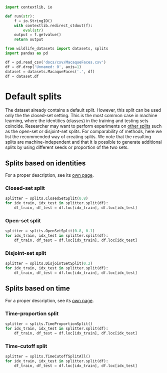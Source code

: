 ```python exec="true" session="run"
import contextlib, io

def run(str):
    f = io.StringIO()
    with contextlib.redirect_stdout(f):
        eval(str)
    output = f.getvalue()
    return output
```

```python exec="true" session="run"
from wildlife_datasets import datasets, splits
import pandas as pd

df = pd.read_csv('docs/csv/MacaqueFaces.csv')
df = df.drop('Unnamed: 0', axis=1)
dataset = datasets.MacaqueFaces('.', df)
df = dataset.df
```


# Default splits

The dataset already contains a default split. However, this split can be used only the the closed-set setting. This is the most common case in machine learning, where the identities (classes) in the training and testing sets coincide. Researcher may want to perform experiments on [other splits](./tutorial_splits.md) such as the open-set or disjoint-set splits. For comparability of methods, here we list the recommended way of creating splits. We note that the resulting splits are machine-independent and that it is possible to generate additional splits by using different seeds or proportion of the two sets.

## Splits based on identities

For a proper description, see its [own page](./tutorial_splits.md).

### Closed-set split

```python exec="true" source="above" session="run"
splitter = splits.ClosedSetSplit(0.8)
for idx_train, idx_test in splitter.split(df):
    df_train, df_test = df.loc[idx_train], df.loc[idx_test]
```

### Open-set split

```python exec="true" source="above" session="run"
splitter = splits.OpenSetSplit(0.8, 0.1)
for idx_train, idx_test in splitter.split(df):
    df_train, df_test = df.loc[idx_train], df.loc[idx_test]
```

### Disjoint-set split

```python exec="true" source="above" session="run"
splitter = splits.DisjointSetSplit(0.2)
for idx_train, idx_test in splitter.split(df):
    df_train, df_test = df.loc[idx_train], df.loc[idx_test]
```


## Splits based on time

For a proper description, see its [own page](./tutorial_splits.md#splits-based-on-time).

### Time-proportion split

```python exec="true" source="above" session="run"
splitter = splits.TimeProportionSplit()
for idx_train, idx_test in splitter.split(df):
    df_train, df_test = df.loc[idx_train], df.loc[idx_test]
```

### Time-cutoff split

```python exec="true" source="above" session="run"
splitter = splits.TimeCutoffSplitAll()
for idx_train, idx_test in splitter.split(df):
    df_train, df_test = df.loc[idx_train], df.loc[idx_test]
```
